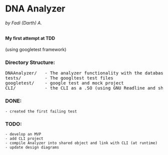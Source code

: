 # DNA Analyzer
###### by Fadi (Darth) A.

#### My first attempt at TDD 
(using googletest framework)



### Directory Structure:
<pre>
DNAAnalyzer/   - The analyzer functionality with the database
tests/         - The googltest test files
googletest/    - google test and mock project
CLI/           - the CLI as a .SO (using GNU Readline and shpp)
</pre>

### DONE:

    - created the first failing test 

### TODO:

    - develop an MVP
    - add CLI project
    - compile Analyzer into shared object and link with CLI (at runtime)
    - update design diagrams




